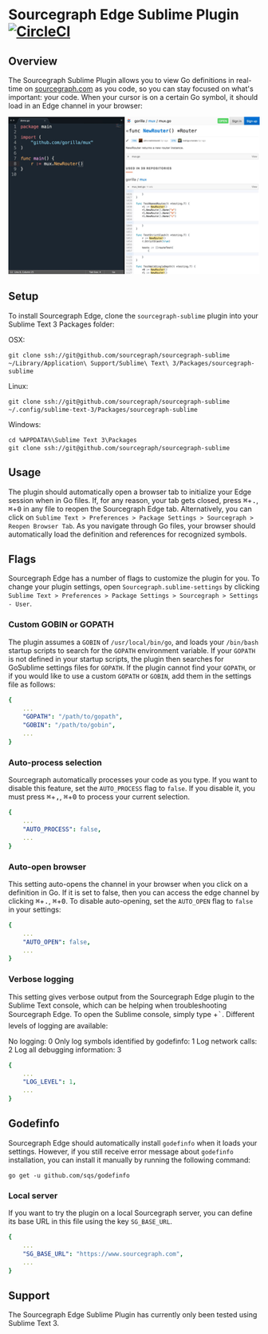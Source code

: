 # Sourcegraph Edge Sublime Plugin [![CircleCI](https://circleci.com/gh/sourcegraph/sourcegraph-sublime.svg?style=svg)](https://circleci.com/gh/sourcegraph/sourcegraph-sublime)

## Overview

The Sourcegraph Sublime Plugin allows you to view Go definitions in real-time on [sourcegraph.com](http://www.sourcegraph.com) as you code, so you can stay focused on what's important: your code. When your cursor is on a certain Go symbol, it should load in an Edge channel in your browser:

![Sourcegraph Edge Sublime Plugin](images/setup.jpg)

## Setup

To install Sourcegraph Edge, clone the `sourcegraph-sublime` plugin into your Sublime Text 3 Packages folder:

OSX:

```shell
git clone ssh://git@github.com/sourcegraph/sourcegraph-sublime ~/Library/Application\ Support/Sublime\ Text\ 3/Packages/sourcegraph-sublime
```

Linux:

```shell
git clone ssh://git@github.com/sourcegraph/sourcegraph-sublime ~/.config/sublime-text-3/Packages/sourcegraph-sublime
```

Windows:

```shell
cd %APPDATA%\Sublime Text 3\Packages
git clone ssh://git@github.com/sourcegraph/sourcegraph-sublime
```


## Usage

The plugin should automatically open a browser tab to initialize your Edge session when in Go files. If, for any reason, your tab gets closed, press <kbd>&#8984;</kbd>+<kbd>.</kbd>, <kbd>&#8984;</kbd>+<kbd>0</kbd> in any file to reopen the Sourcegraph Edge tab. Alternatively, you can click on `Sublime Text > Preferences > Package Settings > Sourcegraph > Reopen Browser Tab`. As you navigate through Go files, your browser should automatically load the definition and references for recognized symbols.

## Flags

Sourcegraph Edge has a number of flags to customize the plugin for you. To change your plugin settings, open `Sourcegraph.sublime-settings` by clicking `Sublime Text > Preferences > Package Settings > Sourcegraph > Settings - User`.

### Custom GOBIN or GOPATH

The plugin assumes a `GOBIN` of `/usr/local/bin/go`, and loads your `/bin/bash` startup scripts to search for the `GOPATH` environment variable. If your `GOPATH` is not defined in your startup scripts, the plugin then searches for GoSublime settings files for `GOPATH`. If the plugin cannot find your `GOPATH`, or if you would like to use a custom `GOPATH` or `GOBIN`, add them in the settings file as follows:

```yml
{
	...
	"GOPATH": "/path/to/gopath",
	"GOBIN": "/path/to/gobin",
	...
}
```

### Auto-process selection

Sourcegraph automatically processes your code as you type. If you want to disable this feature, set the `AUTO_PROCESS` flag to `false`. If you disable it, you must press <kbd>&#8984;</kbd>+<kbd>,</kbd>, <kbd>&#8984;</kbd>+<kbd>0</kbd> to process your current selection.

```yml
{
	...
	"AUTO_PROCESS": false,
	...
}
```

### Auto-open browser

This setting auto-opens the channel in your browser when you click on a definition in Go. If it is set to false, then you can access the edge channel by clicking <kbd>&#8984;</kbd>+<kbd>.</kbd>, <kbd>&#8984;</kbd>+<kbd>0</kbd>. To disable auto-opening, set the `AUTO_OPEN` flag to `false` in your settings:

```yml
{
	...
	"AUTO_OPEN": false,
	...
}
```

### Verbose logging

This setting gives verbose output from the Sourcegraph Edge plugin to the Sublime Text console, which can be helping when troubleshooting Sourcegraph Edge. To open the Sublime console, simply type <kbd>&#159;</kbd>+<kbd>`</kbd>. Different levels of logging are available:

No logging: 0
Only log symbols identified by godefinfo: 1
Log network calls: 2
Log all debugging information: 3

```yml
{
	...
	"LOG_LEVEL": 1,
	...
}
```

## Godefinfo

Sourcegraph Edge should automatically install `godefinfo` when it loads your settings. However, if you still receive error message about `godefinfo` installation, you can install it manually by running the following command:

```shell
go get -u github.com/sqs/godefinfo
```

### Local server

If you want to try the plugin on a local Sourcegraph server, you can define its base URL in this file using the key `SG_BASE_URL`.

```yml
{
	...
	"SG_BASE_URL": "https://www.sourcegraph.com",
	...
}
```

## Support

The Sourcegraph Edge Sublime Plugin has currently only been tested using Sublime Text 3.
